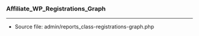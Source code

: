 ### Affiliate_WP_Registrations_Graph

----

- Source file: admin/reports_class-registrations-graph.php
